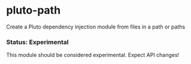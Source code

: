 # pluto-path

Create a Pluto dependency injection module from files in a path or paths

### Status: Experimental

This module should be considered experimental. Expect API changes!
